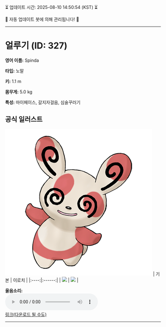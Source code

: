 
⏳ 업데이트 시간: 2025-08-10 14:50:54 (KST) ⏳

🤖 자동 업데이트 봇에 의해 관리됩니다! 🤖

---

# 얼루기 (ID: 327)
**영어 이름:** Spinda

**타입:** 노말

**키:** 1.1 m

**몸무게:** 5.0 kg

**특성:** 마이페이스, 갈지자걸음, 심술꾸러기

## 공식 일러스트
![](https://raw.githubusercontent.com/PokeAPI/sprites/master/sprites/pokemon/other/official-artwork/327.png)
| 기본 | 이로치 |
|:----:|:------:|
| <img src="http://play.pokemonshowdown.com/sprites/ani/spinda.gif" width="200"> | <img src="http://play.pokemonshowdown.com/sprites/ani-shiny/spinda.gif" width="200"> |

**울음소리:**<br><audio controls src="https://raw.githubusercontent.com/PokeAPI/cries/main/cries/pokemon/latest/327.ogg"></audio><br> [링크(다운로드 될 수도)](https://raw.githubusercontent.com/PokeAPI/cries/main/cries/pokemon/latest/327.ogg)


---
